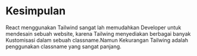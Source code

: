 # Kesimpulan

React menggunakan Tailwind sangat lah memudahkan Developer untuk mendesain sebuah website, karena Tailwing menyediakan berbagai banyak Kustomisasi dalam sebuah classname.Namun Kekurangan Tailwing adalah penggunakan classname yang sangat panjang.



